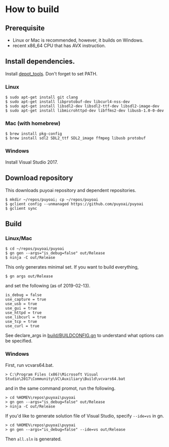 # How to build

## Prerequisite

- Linux or Mac is recommended, however, it builds on Windows.
- recent x86_64 CPU that has AVX instruction.

## Install dependencies.

Install [depot_tools](https://commondatastorage.googleapis.com/chrome-infra-docs/flat/depot_tools/docs/html/depot_tools_tutorial.html#_setting_up).
Don't forget to set PATH.

### Linux

```shell
$ sudo apt-get install git clang
$ sudo apt-get install libprotobuf-dev libcurl4-nss-dev
$ sudo apt-get install libsdl2-dev libsdl2-ttf-dev libsdl2-image-dev
$ sudo apt-get install libmicrohttpd-dev libffms2-dev libusb-1.0-0-dev
```

### Mac (with homebrew)

```shell
$ brew install pkg-config
$ brew install sdl2 SDL2_ttf SDL2_image ffmpeg libusb protobuf
```

### Windows

Install Visual Studio 2017.

## Download repository

This downloads puyoai repository and dependent repositories.

```shell
$ mkdir ~/repos/puyoai; cp ~/repos/puyoai
$ gclient config --unmanaged https://github.com/puyoai/puyoai
$ gclient sync
```

## Build

### Linux/Mac

```shell
$ cd ~/repos/puyoai/puyoai
$ gn gen --args="is_debug=false" out/Release
$ ninja -C out/Release
```

This only generates minimal set. If you want to build everything, 

```shell
$ gn args out/Release
```

and set the following (as of 2019-02-13).

```
is_debug = false
use_capture = true
use_usb = true
use_gui = true
use_httpd = true
use_libcurl = true
use_tcp = true
use_curl = true
```

See declare_args in [build/BUILDCONFIG.gn](build/BUILDCONFIG.gn) to understand what options can be specified.

### Windows

First, run vcvars64.bat.

```
> C:\Program Files (x86)\Microsoft Visual Studio\2017\Community\VC\Auxiliary\Build\vcvars64.bat
```

and in the same command promot, run the following.

```
> cd %HOME%\repos\puyoai\puyoai
> gn gen --args="is_debug=false" out/Release
> ninja -C out/Release
```

If you'd like to generate solution file of Visual Studio, specify `--ide=vs` in gn.

```
> cd %HOME%\repos\puyoai\puyoai
> gn gen --args="is_debug=false" --ide=vs out/Release
```

Then `all.sln` is generated.
